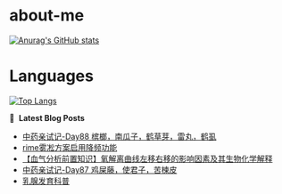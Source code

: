 # about-me
[![Anurag's GitHub stats](https://github-readme-stats.vercel.app/api?username=whitewatercn)](https://github.com/anuraghazra/github-readme-stats)

# Languages
[![Top Langs](https://github-readme-stats.vercel.app/api/top-langs/?username=whitewatercn)](https://github.com/anuraghazra/github-readme-stats)

📕 &nbsp;**Latest Blog Posts**
<!-- BLOG-POST-LIST:START -->
- [中药亲试记-Day88 槟榔，南瓜子，鹤草芽，雷丸，鹤虱](https://forum.beginner.center/t/topic/1352/1)
- [rime雾凇方案启用降频功能](https://forum.beginner.center/t/topic/1351/1)
- [【血气分析前置知识】氧解离曲线左移右移的影响因素及其生物化学解释](https://forum.beginner.center/t/topic/1350/1)
- [中药亲试记-Day87 鸡屎藤，使君子，苦楝皮](https://forum.beginner.center/t/topic/1348/1)
- [乳腺发育科普](https://forum.beginner.center/t/topic/1346/1)
<!-- BLOG-POST-LIST:END -->
